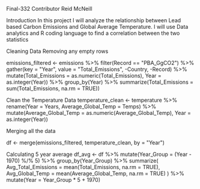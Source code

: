 Final-332
Contributor
Reid McNeill

Introduction
In this project I will analyze the relationship between Lead based Carbon Emissions and Global Average Temperature. I will use Data analytics and R coding language to find a correlation between the two statistics

Cleaning Data
Removing any empty rows

emissions_filtered <- emissions %>%
  filter(Record == "PBA_GgCO2") %>%
  gather(key = "Year", value = "Total_Emissions", -Country, -Record) %>%
  mutate(Total_Emissions = as.numeric(Total_Emissions), Year = as.integer(Year)) %>%
  group_by(Year) %>%
  summarize(Total_Emissions = sum(Total_Emissions, na.rm = TRUE))

  Clean the Temperature Data
temperature_clean <- temperature %>%
  rename(Year = Years, Average_Global_Temp = Temps) %>%
  mutate(Average_Global_Temp = as.numeric(Average_Global_Temp), Year = as.integer(Year))


Merging all the data

df <- merge(emissions_filtered, temperature_clean, by = "Year")

Calculating 5 year average
df_avg <- df %>%
  mutate(Year_Group = (Year - 1970) %/% 5) %>%
  group_by(Year_Group) %>%
  summarize(
    Avg_Total_Emissions = mean(Total_Emissions, na.rm = TRUE),
    Avg_Global_Temp = mean(Average_Global_Temp, na.rm = TRUE)
  ) %>%
  mutate(Year = Year_Group * 5 + 1970)
